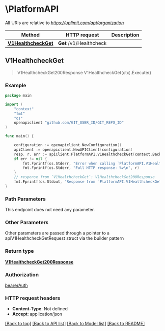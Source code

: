 # \PlatformAPI

All URIs are relative to *https://uplimit.com/api/organization*

Method | HTTP request | Description
------------- | ------------- | -------------
[**V1HealthcheckGet**](PlatformAPI.md#V1HealthcheckGet) | **Get** /v1/Healthcheck | 



## V1HealthcheckGet

> V1HealthcheckGet200Response V1HealthcheckGet(ctx).Execute()





### Example

```go
package main

import (
	"context"
	"fmt"
	"os"
	openapiclient "github.com/GIT_USER_ID/GIT_REPO_ID"
)

func main() {

	configuration := openapiclient.NewConfiguration()
	apiClient := openapiclient.NewAPIClient(configuration)
	resp, r, err := apiClient.PlatformAPI.V1HealthcheckGet(context.Background()).Execute()
	if err != nil {
		fmt.Fprintf(os.Stderr, "Error when calling `PlatformAPI.V1HealthcheckGet``: %v\n", err)
		fmt.Fprintf(os.Stderr, "Full HTTP response: %v\n", r)
	}
	// response from `V1HealthcheckGet`: V1HealthcheckGet200Response
	fmt.Fprintf(os.Stdout, "Response from `PlatformAPI.V1HealthcheckGet`: %v\n", resp)
}
```

### Path Parameters

This endpoint does not need any parameter.

### Other Parameters

Other parameters are passed through a pointer to a apiV1HealthcheckGetRequest struct via the builder pattern


### Return type

[**V1HealthcheckGet200Response**](V1HealthcheckGet200Response.md)

### Authorization

[bearerAuth](../README.md#bearerAuth)

### HTTP request headers

- **Content-Type**: Not defined
- **Accept**: application/json

[[Back to top]](#) [[Back to API list]](../README.md#documentation-for-api-endpoints)
[[Back to Model list]](../README.md#documentation-for-models)
[[Back to README]](../README.md)


